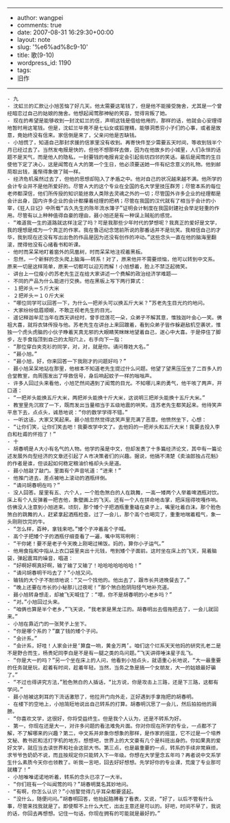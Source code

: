 - --
- author: wangpei
- comments: true
- date: 2007-08-31 16:29:30+00:00
- layout: note
- slug: '%e6%ad%8c9-10'
- title: 歌(9-10)
- wordpress_id: 1190
- tags:
- 旧作
- --
    - 九
    - 沈虹兰的汇款让小旭苦恼了好几天。他太需要这笔钱了，但是他不能接受施舍，尤其是一个曾经暗恋过自己的姑娘的施舍。他想起闻莺那神秘的笑容，觉得背叛了她。
    - 现在的希望是能够收到一封沈虹兰的信，声明这钱是借给他用的，那样的话，他就会心安理得地暂时用这笔钱。但是，沈虹兰毕竟不是七仙女或狐狸精，能够洞悉穷小子们的心事，或者是故意，竟始终没有信来。家信倒是来了，父亲问他是否缺钱。
    - 小旭慌了，知道自己那封求援的信家里没有收到。再寄快件至少需要五天时间，等收到钱半个月已经过去了。当然发电报是快的，但他不想那样去做，因为在他故乡的小城里，人们永恒的话题不是天气，而是他人的隐私，一封要钱的电报肯定会引起街坊四邻的笑话。最后是闻莺的生日使他下定了决心，这是闻莺在Ａ大的第一个生日，他必须要送她一件有纪念意义的礼物。他到邮局取出钱，羞惭得象做了贼一样。
    - 经济危机虽然过去了，但他的思想却陷入了矛盾之中。他对自己的状况越来越不满。他所学的会计专业并不是他所爱好的。尽管Ａ大的这个专业在全国的名大学里技压群芳；尽管本系的每位老师都深信，他们所传授的知识能拯救人类除去灵魂之外的一切；尽管国外许多企业的经理都是会计出身，国内许多企业的会计都攥着经理的把柄；尽管在我国的汉代就有了相当于会计的小宰，《狂人日记》中所载“古久先生的陈年流水簿子”证明会计制度在我国封建社会举足轻重的作用。尽管有以上种种值得自豪的理由，聂小旭还是有一种误上贼船的感觉。
    - “难道我一生的道路就这样注定了吗？可是我那些少年时代的梦想呢？我真正的爱好是文学，我的理想是成为一个真正的作家。我在鲁迅纪念馆前所说的那番话并不是玩笑。我相信自己的才华，我到现在还没有写出出色的作品是因为还没有创作的冲动。”这些念头一直在他的脑海里翻滚，搅得他没有心绪看书和听课。
    - 他时而呆呆地盯着窗外的凤凰树，时而呆呆地注视着黑板。
    - 忽然，一个新鲜的念头爬上脑海——转系！对了，原来他并不需要烦恼，他可以转到中文系。原来一切是这样简单，原来一切都可以迎刃而解！小旭想着，脸上不禁泛起微笑。
    - 讲台上一位瘦小的苏老先生正在给大家讲述一个费解的政治经济学难题——
    - 不同的产品为什么能进行交换。他在黑板上写下两行算式：
    - １把斧头＝５斤大米
    - ２把斧头＝１０斤大米
    - “哪位同学可以回答一下，为什么一把斧头可以换五斤大米？”苏老先生目光灼灼地问。
    - 大家纷纷低眉顺眼，不敢正视老先生的目光。
    - 遥记释迦牟尼当年在西天讲经时，曾手捻莲花一朵，众弟子不解其意，惟独迦叶会心一笑。佛祖大喜，就将衣钵传授与他。苏老先生在讲台上来回踱着，看到众弟子皆作躲避敌机空袭状，惟独一个虎头虎脑的小伙子睁着天真无邪的大眼睛笑眯眯地望着自己，遂心中大喜。于是停住了脚步，左手食指顶到自己的太阳穴上，右手向下一指：
    - “那位穿白夹克衫的同学，对，对，就是你。请问尊姓大名。”
    - “聂小旭。”
    - “聂小旭，好，你来回答一下我刚才的问题好吗？”
    - 聂小旭呆呆地站在那里，他根本不知道老先生提过什么问题。他望了望黑压压坐了二百多人的合堂教室，向周围发出了呼救信号，身后响起蚊子一样的嗡嗡声。
    - 许多人回过头来看他，小旭茫然间遇到了闻莺的目光。不知哪儿来的勇气，他干咳了两声，开口道：
    - “一把斧头能换五斤大米，两把斧头能换十斤大米，这说明三把斧头能换十五斤大米。”
    - 教室里先沉寂了一下，既而发出当量相当于五级地震的哄笑。连苏老先生都笑起来。他待笑声平息下去，点点头，诚恳地说：“你的数学学得不错。”
    - 一听这话，大家又笑起来。聂小旭忽然觉得这笑声里充满了恶意。他愤然坐下，心想：
    - “让你们笑，让你们笑去吧！我要改学中文了。去他妈的一把斧头和五斤大米！我要去投入李白和杜甫的怀抱了！”
    - 十
    - 胡春明是Ａ大小有名气的人物。他学的虽是中文，但却发表了十多篇经济论文，其中有一篇论述发展外向型经济的文章还引起了Ａ市决策者们的兴趣。据说，他搞不清楚《卖油郎独占花魁》的作者是谁，但谈起如何稳定粮油价格却头头是道。
    - 聂小旭敲了敲门。里面有个声音吼道：“进来！”
    - 他推门进去，差点被地上滚动的酒瓶绊倒。
    - “请问胡春明在吗？”
    - 没人回答。屋里有五、六个人，一个脸色煞白的人在跳舞，一高一矮两个人举着啤酒瓶对饮。床上有个人反弹着一把吉他，象壁画上的飞天。还有一个人在拼命地击掌，把床摇得吱嘎作响。仿佛没人注意到小旭进来。顷刻，那个矮个子把酒瓶重重磕在桌子上，嘴里吐着白沫。那个脸色煞白的跳舞的人，赶紧拿起酒瓶检查。过了一会儿，那个高个也喝完了，重重地喘着粗气，象一头刚刚饮完的牛。
    - “怎么样，孬种，拿钱来吧。”矮个子冲着高个子喊。
    - 高个子把矮个子的酒瓶仔细查看了一遍，嘴中骂骂咧咧：
    - “干你姥！要不是老子今天晚上刚喝过稀饭。妈的，算你小子运气。”
    - 他用食指和中指从上衣口袋里夹出十元钱，甩到矮个子面前。这时坐在床上的飞天，晃着脑袋，弹起震耳的噪音，唱道：
    - “好啊好啊真好啊，输了输了又输了！哈哈哈哈哈哈哈！”
    - “请问胡春明干吗去了？”小旭又问。
    - 输钱的大个子不耐烦地说：“又一个找他的。他出去了，跟市长共进晚餐去了。”
    - “晚上还要在市长的小秘那儿过夜呢！”那个煞白脸阴阳怪气地补充道。
    - 聂小旭转身想走，却被飞天喊住了：“喂，你不是胡春明的小老乡吗？”
    - “对。”小旭回过头来。
    - “咱俩也算是半个老乡，”飞天说，“我老家是黑龙江的。胡春明出去借拖把去了，一会儿就回来。”
    - 小旭在靠近门的一张凳子上坐下。
    - “你是哪个系的？”赢了钱的矮个子问。
    - “会计系。”
    - “会计系，好哇！人家会计是‘算盘一响，黄金万两’。咱们这个烂系天天他妈的研究孔老二是不是野合而生，杨贵妃同李白是不是有一腿之类的鸟问题。”飞天讲得唾沫星子乱飞。
    - “你是大一的吗？”另一个坐在床上的人问，他看到小旭点头，就语重心长地说，“大一最重要的任务就是玩，趁着有时间，趁着年轻。当然，当务之急是搞一个女朋友，大一的姑娘最好骗了。”
    - “不过也得讲究方法，”脸色煞白的人插话，“比方说，你是攻击上三路，还是下三路，这都有学问。”
    - 聂小旭被这刺耳的下流话激怒了，他拉开门向外走，正好遇到手拿拖把的胡春明。
    - 在楼下的空地上，小旭简短地说出自己转系的打算。胡春明沉思了一会儿，然后拍拍他的肩膀。
    - “你喜欢文学，这很好，你将受益终生。但是我个人认为，还是不转系为好。
    - 第一，你现在还是大一，对许多问题的看法难免片面。你对你现在所学的专业，一点都不了解，不了解哪来的兴趣？第二，中文系并非象你想象的那样，是作家的摇篮，它不过是一个培养文秘、教书匠和活打字机的地方。想想吧，世界上的大文豪有几个是科班出身的。你如果真的爱好文学，就应当去读世界和社会这部大书。第三点，也是最重要的一点，转系的手续非常麻烦，求爷爷告奶奶不说，而且按规定你只能转入下一年级。你想在大学里念五年吗？再者说中文系学生什么素质今天你也领教了。听我一言吧，回去好好想想。先学好你的专业课，荒废了专业那可就糟了！”
    - 小旭唯唯诺诺地听着，转系的念头已凉了一大半。
    - “你们班有一个叫闻莺的吗？”胡春明莫名其妙地问。
    - “有啊，你怎么认识？”小旭警觉得几乎耳朵都要竖起。
    - “没什么，随便问问。”胡春明回答，他抬起胳膊看了看表，又说，“好了，以后不管有什么事，尽管来找我就是了。即使帮不上什么大忙，出出主意还是可以的。好吧，时间不早了，我说的话，你回去再想想。记住一句话，你现在拥有的可能就是最好的。” 
